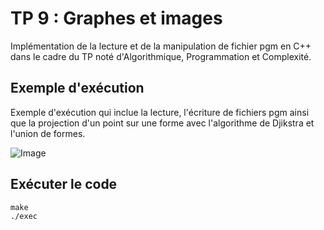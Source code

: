 # TP 9 : Graphes et images

Implémentation de la lecture et de la manipulation de fichier pgm en C++ dans le cadre du TP noté
d'Algorithmique, Programmation et Complexité.

## Exemple d'exécution

Exemple d'exécution qui inclue la lecture, l'écriture de fichiers pgm ainsi que
la projection d'un point sur une forme avec l'algorithme de Djikstra et l'union de formes. 

![Image](https://github.com/user-attachments/assets/4d1f223d-2aa5-4d75-a813-e4afd070cc9a)

## Exécuter le code
```
make
./exec
```